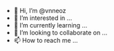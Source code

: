 - 👋 Hi, I’m @vnneoz
- 👀 I’m interested in ...
- 🌱 I’m currently learning ...
- 💞️ I’m looking to collaborate on ...
- 📫 How to reach me ...

<!---
vnneoz/vnneoz is a ✨ special ✨ repository because its `README.md` (this file) appears on your GitHub profile.
You can click the Preview link to take a look at your changes.
--->
